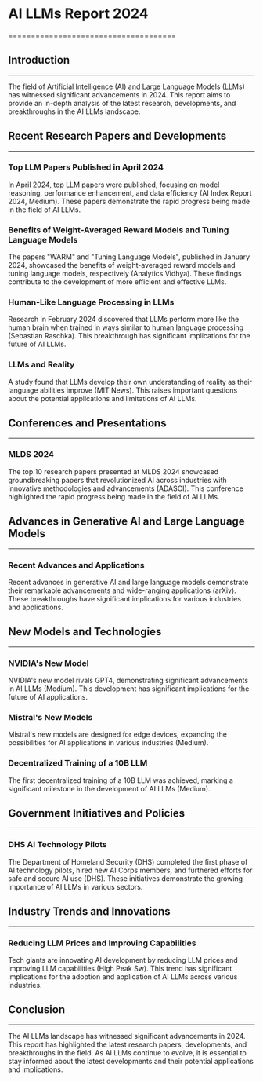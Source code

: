 # AI LLMs Report 2024
=====================================

## Introduction
--------------------------------
The field of Artificial Intelligence (AI) and Large Language Models (LLMs) has witnessed significant advancements in 2024. This report aims to provide an in-depth analysis of the latest research, developments, and breakthroughs in the AI LLMs landscape.

## Recent Research Papers and Developments
-----------------------------------------

### Top LLM Papers Published in April 2024
In April 2024, top LLM papers were published, focusing on model reasoning, performance enhancement, and data efficiency (AI Index Report 2024, Medium). These papers demonstrate the rapid progress being made in the field of AI LLMs.

### Benefits of Weight-Averaged Reward Models and Tuning Language Models
The papers "WARM" and "Tuning Language Models", published in January 2024, showcased the benefits of weight-averaged reward models and tuning language models, respectively (Analytics Vidhya). These findings contribute to the development of more efficient and effective LLMs.

### Human-Like Language Processing in LLMs
Research in February 2024 discovered that LLMs perform more like the human brain when trained in ways similar to human language processing (Sebastian Raschka). This breakthrough has significant implications for the future of AI LLMs.

### LLMs and Reality
A study found that LLMs develop their own understanding of reality as their language abilities improve (MIT News). This raises important questions about the potential applications and limitations of AI LLMs.

## Conferences and Presentations
-----------------------------

### MLDS 2024
The top 10 research papers presented at MLDS 2024 showcased groundbreaking papers that revolutionized AI across industries with innovative methodologies and advancements (ADASCI). This conference highlighted the rapid progress being made in the field of AI LLMs.

## Advances in Generative AI and Large Language Models
---------------------------------------------------

### Recent Advances and Applications
Recent advances in generative AI and large language models demonstrate their remarkable advancements and wide-ranging applications (arXiv). These breakthroughs have significant implications for various industries and applications.

## New Models and Technologies
---------------------------

### NVIDIA's New Model
NVIDIA's new model rivals GPT4, demonstrating significant advancements in AI LLMs (Medium). This development has significant implications for the future of AI applications.

### Mistral's New Models
Mistral's new models are designed for edge devices, expanding the possibilities for AI applications in various industries (Medium).

### Decentralized Training of a 10B LLM
The first decentralized training of a 10B LLM was achieved, marking a significant milestone in the development of AI LLMs (Medium).

## Government Initiatives and Policies
------------------------------------

### DHS AI Technology Pilots
The Department of Homeland Security (DHS) completed the first phase of AI technology pilots, hired new AI Corps members, and furthered efforts for safe and secure AI use (DHS). These initiatives demonstrate the growing importance of AI LLMs in various sectors.

## Industry Trends and Innovations
--------------------------------

### Reducing LLM Prices and Improving Capabilities
Tech giants are innovating AI development by reducing LLM prices and improving LLM capabilities (High Peak Sw). This trend has significant implications for the adoption and application of AI LLMs across various industries.

## Conclusion
-----------
The AI LLMs landscape has witnessed significant advancements in 2024. This report has highlighted the latest research papers, developments, and breakthroughs in the field. As AI LLMs continue to evolve, it is essential to stay informed about the latest developments and their potential applications and implications.